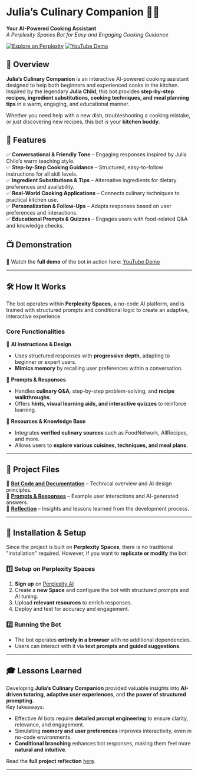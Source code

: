 # Julia’s Culinary Companion 🍳🤖

**Your AI-Powered Cooking Assistant**  
_A Perplexity Spaces Bot for Easy and Engaging Cooking Guidance_  

[![Explore on Perplexity](https://img.shields.io/badge/Try%20it%20on-Perplexity-blue)](https://www.perplexity.ai/collections/julias-culinary-companion-86WWlR0OR6.GFSMFsS4hIA) 
[![YouTube Demo](https://img.shields.io/badge/Watch%20Demo%20on-YouTube-red)](https://youtu.be/Tu_ZKYymVU8?si=y9MGelJvU9c4M1vA)

## 📌 Overview

**Julia’s Culinary Companion** is an interactive AI-powered cooking assistant designed to help both beginners and experienced cooks in the kitchen. Inspired by the legendary **Julia Child**, this bot provides **step-by-step recipes, ingredient substitutions, cooking techniques, and meal planning tips** in a warm, engaging, and educational manner. 

Whether you need help with a new dish, troubleshooting a cooking mistake, or just discovering new recipes, this bot is your **kitchen buddy**.  

## 🎯 Features

✅ **Conversational & Friendly Tone** – Engaging responses inspired by Julia Child’s warm teaching style.  
✅ **Step-by-Step Cooking Guidance** – Structured, easy-to-follow instructions for all skill levels.  
✅ **Ingredient Substitutions & Tips** – Alternative ingredients for dietary preferences and availability.  
✅ **Real-World Cooking Applications** – Connects culinary techniques to practical kitchen use.  
✅ **Personalization & Follow-Ups** – Adapts responses based on user preferences and interactions.  
✅ **Educational Prompts & Quizzes** – Engages users with food-related Q&A and knowledge checks.  

## 📺 Demonstration

🔹 Watch the **full demo** of the bot in action here: [YouTube Demo](https://youtu.be/Tu_ZKYymVU8?si=y9MGelJvU9c4M1vA)

---

## 🛠️ How It Works

The bot operates within **Perplexity Spaces**, a no-code AI platform, and is trained with structured prompts and conditional logic to create an adaptive, interactive experience.

### **Core Functionalities**
📌 **AI Instructions & Design**  
- Uses structured responses with **progressive depth**, adapting to beginner or expert users.  
- **Mimics memory** by recalling user preferences within a conversation.  

📌 **Prompts & Responses**  
- Handles **culinary Q&A**, step-by-step problem-solving, and **recipe walkthroughs**.  
- Offers **hints, visual learning aids, and interactive quizzes** to reinforce learning.  

📌 **Resources & Knowledge Base**  
- Integrates **verified culinary sources** such as FoodNetwork, AllRecipes, and more.  
- Allows users to **explore various cuisines, techniques, and meal plans**.

---

## 📂 Project Files

🔹 **[Bot Code and Documentation](./Bot_code_and_Documentation.pdf)** – Technical overview and AI design principles.  
🔹 **[Prompts & Responses](./Prompts_And_Responses.pdf)** – Example user interactions and AI-generated answers.  
🔹 **[Reflection](./Reflections.pdf)** – Insights and lessons learned from the development process.  

---

## 🚀 Installation & Setup

Since the project is built on **Perplexity Spaces**, there is no traditional "installation" required. However, if you want to **replicate or modify** the bot:

### **1️⃣ Setup on Perplexity Spaces**
1. **Sign up** on [Perplexity AI](https://www.perplexity.ai/)  
2. Create a **new Space** and configure the bot with structured prompts and AI tuning.  
3. Upload **relevant resources** to enrich responses.  
4. Deploy and test for accuracy and engagement.  

### **2️⃣ Running the Bot**
- The bot operates **entirely in a browser** with no additional dependencies.
- Users can interact with it via **text prompts and guided suggestions**.

---

## 🎓 Lessons Learned

Developing **Julia’s Culinary Companion** provided valuable insights into **AI-driven tutoring**, **adaptive user experiences**, and **the power of structured prompting**.  
Key takeaways:
- Effective AI bots require **detailed prompt engineering** to ensure clarity, relevance, and engagement.  
- Simulating **memory and user preferences** improves interactivity, even in no-code environments.  
- **Conditional branching** enhances bot responses, making them feel more **natural and intuitive**.

Read the **full project reflection** [here](./Reflections.pdf).

---
